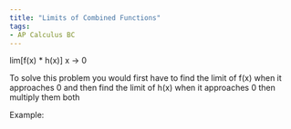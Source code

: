 ```yaml
---
title: "Limits of Combined Functions"
tags:
- AP Calculus BC
---
```

lim\[f(x) * h(x)]
x -> 0

To solve this problem you would first have to find the limit of f(x) when it approaches 0 and then find the limit of h(x) when it approaches 0 then multiply them both

Example:

